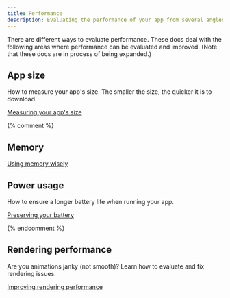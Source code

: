 ```yaml
---
title: Performance
description: Evaluating the performance of your app from several angles..
---
```


There are different ways to evaluate performance.
These docs deal with the following areas
where performance can be evaluated and improved.
(Note that these docs are in process of being expanded.)

## App size

How to measure your app's size. The smaller the size,
the quicker it is to download.

[Measuring your app's size][]

{% comment %}

## Memory

[Using memory wisely](/docs/perf/memory)

## Power usage

How to ensure a longer battery life when running
your app.

[Preserving your battery](/docs/perf/power)

{% endcomment %}

## Rendering performance

Are you animations janky (not smooth)? Learn how to
evaluate and fix rendering issues.

[Improving rendering performance](/docs/perf/rendering)


[Measuring your app's size]: /docs/perf/app-size

